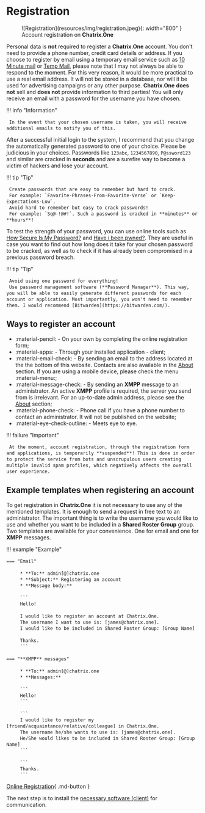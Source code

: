 # Registration

<figure markdown>
   ![Registration](resources/img/registration.jpeg){: width="800" }
   <figcaption>Account registration on <b>Chatrix.One</b></figcaption>
</figure>

Personal data is **not** required to register a **Chatrix.One** account. You don't need to provide a phone number, credit card details or address. If you choose to register by email using a temporary email service such as [10 Minute mail](https://10minutemail.com/) or [Temp Mail](https://temp-mail.org/), please note that I may not always be able to respond to the moment. For this very reason, it would be more practical to use a real email address. It will not be stored in a database, nor will it be used for advertising campaigns or any other purpose. **Chatrix.One** **does not** sell and **does not** provide information to third parties! You will only receive an email with a password for the username you have chosen.

!!! info "Information"

     In the event that your chosen username is taken, you will receive additional emails to notify you of this.

After a successful initial login to the system, I recommend that you change the automatically generated password to one of your choice. Please be judicious in your choices. Passwords like `123abc`, `1234567890`, `P@ssword123` and similar are cracked in **seconds** and are a surefire way to become a victim of hackers and lose your account.

!!! tip "Tip"

     Create passwords that are easy to remember but hard to crack.
     For example: `Favorite-Phrases-From-Favorite-Verse` or `Keep-Expectations-Low`.
     Avoid hard to remember but easy to crack passwords!
     For example: `Sq@-!@#!`. Such a password is cracked in **minutes** or **hours**!

To test the strength of your password, you can use online tools such as [How Secure Is My Password?](https://www.security.org/how-secure-is-my-password/) and [ Have i been pwned?](https://haveibeenpwned.com/). They are useful in case you want to find out how long does it take for your chosen password to be cracked, as well as to check if it has already been compromised in a previous password breach.

!!! tip "Tip"

     Avoid using one password for everything!
     Use password management software (**Password Manager**). This way, you will be able to easily generate different passwords for each account or application. Most importantly, you won't need to remember them. I would recommend [Bitwarden](https://bitwarden.com/).

## Ways to register an account

- :material-pencil: - On your own by completing the online registration form;
- :material-apps: - Through your installed application - client;
- :material-email-check: - By sending an email to the address located at the the bottom of this website. Contacts are also available in the [About](https://docs.chatrix.one/en/about/#contacts) section. If you are using a mobile device, please check the menu :material-menu:;
- :material-message-check: - By sending an **XMPP** message to an administrator. An active **XMPP** profile is required, the server you send from is irrelevant. For an up-to-date admin address, please see the [About](https://docs.chatrix.one/en/about/#contacts) section;
- :material-phone-check: - Phone call if you have a phone number to contact an administrator. It will not be published on the website;
- :material-eye-check-outline: - Meets eye to eye.

!!! failure "Important"

     At the moment, account registration, through the registration form and applications, is temporarily **suspended**! This is done in order to protect the service from bots and unscrupulous users creating multiple invalid spam profiles, which negatively affects the overall user experience.

## Example templates when registering an account

To get registration in **Chatrix.One** it is not necessary to use any of the mentioned templates. It is enough to send a request in free text to an administrator. The important thing is to write the username you would like to use and whether you want to be included in a **Shared Roster Group** group. Two templates are available for your convenience. One for email and one for **XMPP** messages.

!!! example "Example"

    === "Email"

         * **To:** admin[@]chatrix.one
         * **Subject:** Registering an account
         * **Message body:**

         ```
         Hello!

         I would like to register an account at Chatrix.One.
         The username I want to use is: [james@chatrix.one].
         I would like to be included in Shared Roster Group: [Group Name]

         Thanks.
         ```

    === "**XMPP** messages"

         * **To:** admin[@]chatrix.one
         * **Messages:**

         ```
         Hello!
         ```

         ```
         I would like to register my [friend/acquaintance/relative/colleague] in Chatrix.One.
         The username he/she wants to use is: [james@chatrix.one].
         He/She would likes to be included in Shared Roster Group: [Group Name]
         ```

         ```
         Thanks.
         ```
[Online Registration](http://docs.chatrix.one/en/registration-form){ .md-button }

The next step is to install the [necessary software (client)](https://docs.chatrix.one/en/clients/) for communication.
